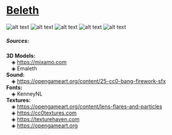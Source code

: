 # [Beleth](https://en.wikipedia.org/wiki/Beleth)
![alt text](https://media.githubusercontent.com/media/Emaleth-BSE/Beleth/master/extra/screenshots/Screenshot_01.png)
![alt text](https://media.githubusercontent.com/media/Emaleth-BSE/Beleth/master/extra/screenshots/Screenshot_02.png)
![alt text](https://media.githubusercontent.com/media/Emaleth-BSE/Beleth/master/extra/screenshots/Screenshot_03.png)
![alt text](https://media.githubusercontent.com/media/Emaleth-BSE/Beleth/master/extra/screenshots/Screenshot_04.png)
![alt text](https://media.githubusercontent.com/media/Emaleth-BSE/Beleth/master/extra/screenshots/Screenshot_05.png)

##### Sources:
**3D Models:**  
&emsp;◈ https://mixamo.com  
&emsp;◈ Emaleth  
**Sound:**  
&emsp;◈ https://opengameart.org/content/25-cc0-bang-firework-sfx  
**Fonts:**  
&emsp;◈ KenneyNL  
**Textures:**  
&emsp;◈ https://opengameart.org/content/lens-flares-and-particles  
&emsp;◈ https://cc0textures.com  
&emsp;◈ https://texturehaven.com  
&emsp;◈ https://opengameart.org  



